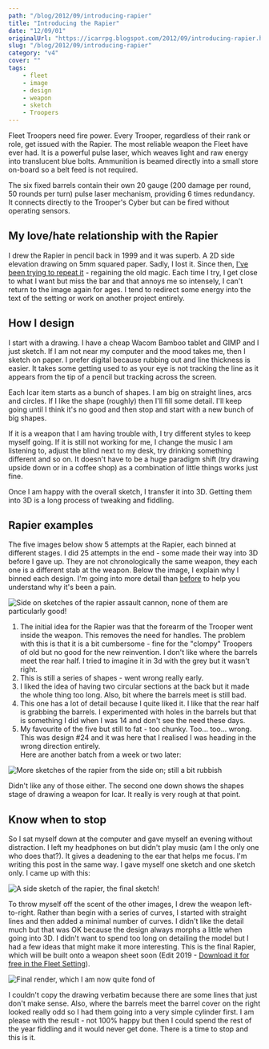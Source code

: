 ```yaml
---
path: "/blog/2012/09/introducing-rapier"
title: "Introducing the Rapier"
date: "12/09/01"
originalUrl: "https://icarrpg.blogspot.com/2012/09/introducing-rapier.html"
slug: "/blog/2012/09/introducing-rapier"
category: "v4"
cover: ""
tags:
    - fleet
    - image
    - design
    - weapon
    - sketch
    - Troopers
---
```

Fleet Troopers need fire power. Every Trooper, regardless of their rank or role, get issued with the Rapier. The most reliable weapon the Fleet have ever had. It is a powerful pulse laser, which weaves light and raw energy into translucent blue bolts. Ammunition is beamed directly into a small store on-board so a belt feed is not required.  

The six fixed barrels contain their own 20 gauge (200 damage per round, 50 rounds per turn) pulse laser mechanism, providing 6 times redundancy. It connects directly to the Trooper's Cyber but can be fired without operating sensors.  

## My love/hate relationship with the Rapier

I drew the Rapier in pencil back in 1999 and it was superb. A 2D side elevation drawing on 5mm squared paper. Sadly, I lost it. Since then, [I've been trying to repeat it](../2012-06-12-designing-rapier) - regaining the old magic. Each time I try, I get close to what I want but miss the bar and that annoys me so intensely, I can't return to the image again for ages. I tend to redirect some energy into the text of the setting or work on another project entirely.  

## How I design

I start with a drawing. I have a cheap Wacom Bamboo tablet and GIMP and I just sketch. If I am not near my computer and the mood takes me, then I sketch on paper. I prefer digital because rubbing out and line thickness is easier. It takes some getting used to as your eye is not tracking the line as it appears from the tip of a pencil but tracking across the screen.  

Each Icar item starts as a bunch of shapes. I am big on straight lines, arcs and circles. If I like the shape (roughly) then I'll fill some detail. I'll keep going until I think it's no good and then stop and start with a new bunch of big shapes.   

If it is a weapon that I am having trouble with, I try different styles to keep myself going. If it is still not working for me, I change the music I am listening to, adjust the blind next to my desk, try drinking something different and so on. It doesn't have to be a huge paradigm shift (try drawing upside down or in a coffee shop) as a combination of little things works just fine.  

Once I am happy with the overall sketch, I transfer it into 3D. Getting them into 3D is a long process of tweaking and fiddling.  

## Rapier examples

The five images below show 5 attempts at the Rapier, each binned at different stages. I did 25 attempts in the end - some made their way into 3D before I gave up. They are not chronologically the same weapon, they each one is a different stab at the weapon. Below the image, I explain why I binned each design. I'm going into more detail than [before](http://icarrpg.blogspot.co.uk/2012/06/designing-rapier.html) to help you understand why it's been a pain.  

![Side on sketches of the rapier assault cannon, none of them are particularly good!](./images/fleet-weapons-rapier-concepts-1.jpg)

1.  The initial idea for the Rapier was that the forearm of the Trooper went inside the weapon. This removes the need for handles. The problem with this is that it is a bit cumbersome - fine for the "clompy" Troopers of old but no good for the new reinvention. I don't like where the barrels meet the rear half. I tried to imagine it in 3d with the grey but it wasn't right.
2.  This is still a series of shapes - went wrong really early.
3.  I liked the idea of having two circular sections at the back but it made the whole thing too long. Also, bit where the barrels meet is still bad.
4.  This one has a lot of detail because I quite liked it. I like that the rear half is grabbing the barrels. I experimented with holes in the barrels but that is something I did when I was 14 and don't see the need these days.
5.  My favourite of the five but still to fat - too chunky. Too... too... wrong. This was design #24 and it was here that I realised I was heading in the wrong direction entirely.  
Here are another batch from a week or two later:  

![More sketches of the rapier from the side on; still a bit rubbish](./images/fleet-weapons-rapier-concepts-2.jpg)

Didn't like any of those either. The second one down shows the shapes stage of drawing a weapon for Icar. It really is very rough at that point.  

## Know when to stop

So I sat myself down at the computer and gave myself an evening without distraction. I left my headphones on but didn't play music (am I the only one who does that?). It gives a deadening to the ear that helps me focus. I'm writing this post in the same way. I gave myself one sketch and one sketch only. I came up with this:  

![A side sketch of the rapier, the final sketch!](./images/fleet-weapons-rapier-concept-final.jpg)

To throw myself off the scent of the other images, I drew the weapon left-to-right. Rather than begin with a series of curves, I started with straight lines and then added a minimal number of curves. I didn't like the detail much but that was OK because the design always morphs a little when going into 3D. I didn't want to spend too long on detailing the model but I had a few ideas that might make it more interesting. This is the final Rapier, which will be built onto a weapon sheet soon (Edit 2019 - [Download it for free in the Fleet Setting](https://www.drivethrurpg.com/product/171424/Icar-Fleet-Setting)).  

![Final render, which I am now quite fond of](./images/fleet-weapons-rapier.jpg)

I couldn't copy the drawing verbatim because there are some lines that just don't make sense. Also, where the barrels meet the barrel cover on the right looked really odd so I had them going into a very simple cylinder first. I am please with the result - not 100% happy but then I could spend the rest of the year fiddling and it would never get done. There is a time to stop and this is it.  